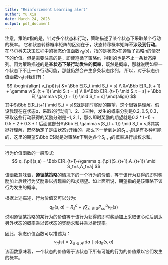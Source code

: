 ```yaml
---
title: "Reinforcement Learning alert"
author: Yu Xia
date: March 24, 2023
output: pdf_document
---
```


注意，策略$\pi$指的是，针对多个状态和行动，策略描述了某个状态下采取某个行动的概率。
它和状态转移概率矩阵的区别在于，状态转移概率矩阵**不涉及到行动**。
在马尔科夫决策过程中的状态价值函数$v_{\pi}(s)$，指的是状态$s$在遵循了策略${\pi}$的情况下的价值。但是需要注意的是，即使遵循了策略${\pi}$，得到的也是不止一条状态序列。因为策略描述的是**某状态下某行动发生的概率**，既然是概率，那就说明如果一个状态下不止一个行动可能，那就仍然会产生多条状态序列。
所以，对于状态价值函数$v_{\pi}(s)$我们有：
$$
\begin{align}
v_{\pi}(s) &= \Bbb E[G_t \mid S_t = s] \\
&=\Bbb E[R_{t + 1} + \gamma v(S_{t + 1}) \mid S_t = s] \\
&=\Bbb E[R_{t+1} \mid S_t = s] + \Bbb E[ \gamma v(S_{t + 1}) \mid S_t = s]
\end{align}
$$
其中$\Bbb E[R_{t+1} \mid S_t = s]$就是即时奖励的期望，这个很容易理解。假设我现在在状态$a$，采取的行动有$1、2、3$三种，发生的概率分别是$0.2,0.5,0.3$，采取这些行动获得的奖励分别是$-1, 2, 1$，那么即时奖励的期望就是$0.2 * (-1) + 0.5 * 2 + 0.3 * 1$
后面这部分$\Bbb E[ \gamma v(S_{t + 1}) \mid S_t = s]$其实挺好理解，既然确定了是由状态$s$开始的，那么下一步到达的$S_{t + 1}$则是有多种可能的，这里的期望$\Bbb E$就是对策略$\pi$下到达各个$S_{t + 1}$的概率进行加权求和。

---
行为价值函数的一般形式:
$$
q_{\pi}(s,a) = \Bbb E[R_{t+1}+\gamma q_{\pi}(S_{t+1},A_{t+1}) \mid S_t=s,A_t=a]
$$
该函数意味着，**遵循某策略**的情况下的一个行为的价值，等于该行为获得的即时奖励加上后续行为奖励乘以折现率的和求期望。如上面所说，期望指的是该策略下该行为发生的概率。

根据上述描述，行为价值又可以分为:
$$
q_{\pi}(s,a) = R_{s}^{a}+\gamma \sum_{s^{'}\in S}P_{ss^{'}}^{a}v_{\pi}(s)
$$
说明遵循某策略的某行为的价值等于该行为获得的即时奖励加上采取该心动后到达另外状态的概率乘以该状态的奖励求和并乘以折现率。


因此，状态价值函数可以描述为：
$$
v_{\pi}(s) = \sum_{a \in A}{\pi(a\mid s)q_{\pi}(s,a)} 
$$
该函数意味着，一个状态的价值等于该状态下所有可能的行为的价值乘以它们发生的概率。

